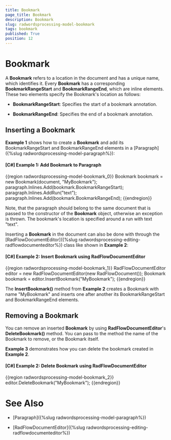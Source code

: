 ```yaml
---
title: Bookmark
page_title: Bookmark
description: Bookmark
slug: radwordsprocessing-model-bookmark
tags: bookmark
published: True
position: 12
---
```


# Bookmark



A __Bookmark__ refers to a location in the document and has a unique name, which identifies it. Every __Bookmark__ has a corresponding __BookmarkRangeStart__ and __BookmarkRangeEnd__, which are inline elements. These two elements specify the Bookmark's location as follows:
      

* __BookmarkRangeStart__: Specifies the start of a bookmark annotation.
          

* __BookmarkRangeEnd__: Specifies the end of a bookmark annotation.
          

## Inserting a Bookmark

__Example 1__ shows how to create a __Bookmark__ and add its BookmarkRangeStart and BookmarkRangeEnd elements in a [Paragraph]({%slug radwordsprocessing-model-paragraph%}):
        

#### __[C#] Example 1: Add Bookmark to Paragraph__

{{region radwordsprocessing-model-bookmark_0}}
	            Bookmark bookmark = new Bookmark(document, "MyBookmark");
	            paragraph.Inlines.Add(bookmark.BookmarkRangeStart);
	            paragraph.Inlines.AddRun("text");
	            paragraph.Inlines.Add(bookmark.BookmarkRangeEnd);
	{{endregion}}



Note, that the paragraph should belong to the same document that is passed to the constructor of the __Bookmark__ object, otherwise an exception is thrown. The bookmark's location is specified around a run with text "text".
        

Inserting a __Bookmark__ in the document can also be done with through the [RadFlowDocumentEditor]({%slug radwordsprocessing-editing-radflowdocumenteditor%}) class like shown in __Example 2__:
        

#### __[C#] Example 2: Insert Bookmark using RadFlowDocumentEditor__

{{region radwordsprocessing-model-bookmark_1}}
	            RadFlowDocumentEditor editor = new RadFlowDocumentEditor(new RadFlowDocument());
	            Bookmark bookmark = editor.InsertBookmark("MyBookmark");
	{{endregion}}



The __InsertBookmark()__ method from __Example 2__ creates a Bookmark with name "MyBookmark" and inserts one after another its BookmarkRangeStart and BookmarkRangeEnd elements.
        

## Removing a Bookmark 

You can remove an inserted __Bookmark__ by using __RadFlowDocumentEditor__'s __DeleteBookmark()__ method. You can pass to the method the name of the Bookmark to remove, or the Bookmark itself.
        

__Example 3__ demonstrates how you can delete the bookmark created in __Example 2__.
        

#### __[C#] Example 2: Delete Bookmark using RadFlowDocumentEditor__

{{region radwordsprocessing-model-bookmark_2}}
	            editor.DeleteBookmark("MyBookmark");
	{{endregion}}



# See Also

 * [Paragraph]({%slug radwordsprocessing-model-paragraph%})

 * [RadFlowDocumentEditor]({%slug radwordsprocessing-editing-radflowdocumenteditor%})
